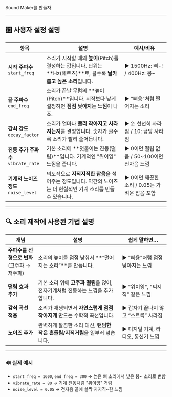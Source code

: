 Sound Maker를 만들자

---

## 🎛 사용자 설정 설명

| 항목                              | 설명                                                                                | 예시/비유                           |
| ------------------------------- | --------------------------------------------------------------------------------- | ------------------------------- |
| **시작 주파수**<br>`start_freq`      | 소리가 시작할 때의 **높이**(Pitch)를 결정하는 값입니다. 단위는 \*\*Hz(헤르츠)\*\*로, 클수록 **날카롭고 높은 소리**입니다. | ▶️ 1500Hz: 삐-! / 400Hz: 붕\~     |
| **끝 주파수**<br>`end_freq`         | 소리가 끝날 무렵의 \*\*높이(Pitch)\*\*입니다. 시작보다 낮게 설정하면 **점점 낮아지는 느낌**이 나죠.                 | ▶️ "삐~~웅~~"처럼 떨어지는 소리           |
| **감쇠 강도**<br>`decay_factor`     | 소리가 얼마나 **빨리 작아지고 사라지는지**를 결정합니다. 숫자가 클수록 소리가 빨리 줄어듭니다.                           | ▶️ 2: 천천히 사라짐 / 10: 금방 사라짐      |
| **진동 추가 주파수**<br>`vibrate_rate` | 기본 소리에 \*\*덧붙이는 진동(떨림)\*\*입니다. 기계적인 "위이잉" 느낌을 줍니다.                                | ▶️ 0이면 떨림 없음 / 50\~100이면 전자음 느낌 |
| **기계적 노이즈 정도**<br>`noise_level` | 의도적으로 **지직지직한 잡음**을 섞어주는 정도입니다. 약간의 노이즈는 더 현실적인 기계 소리를 만들 수 있습니다.                 | ▶️ 0이면 깨끗한 소리 / 0.05는 가벼운 잡음 포함 |

---

## 🔍 소리 제작에 사용된 기법 설명

| 개념                              | 설명                                              | 쉽게 말하면…                  |
| ------------------------------- | ----------------------------------------------- | ------------------------ |
| **주파수를 선형으로 변화**<br>(고주파 → 저주파) | 소리의 높이를 점점 낮춰서 \*\*“떨어지는 소리”\*\*를 만듭니다.         | ▶️ "삐~~용~~"처럼 점점 낮아지는 느낌 |
| **떨림 효과 추가**                    | 기본 소리 위에 **고주파 떨림**을 얹어, 전자기계처럼 진동하는 느낌을 추가합니다. | ▶️ "위이잉", "찌지직" 같은 느낌    |
| **감쇠 곡선 적용**                    | 소리가 재생되면서 **자연스럽게 점점 작아지게** 만드는 수학적 곡선입니다.      | ▶️ 갑자기 끝나지 않고 “스르륵” 사라짐  |
| **노이즈 추가**                      | 완벽하게 깔끔한 소리 대신, **랜덤한 작은 흔들림/지직거림**을 일부러 넣습니다.  | ▶️ 디지털 기계, 라디오, 통신기 느낌   |

---

### 🔊 실제 예시

* `start_freq = 1600`, `end_freq = 300`
  → 높은 삐 소리에서 낮은 붕\~ 소리로 변함
* `vibrate_rate = 80`
  → 기계 진동처럼 "위이잉" 거림
* `noise_level = 0.05`
  → 전자음 끝에 살짝 지지직\~한 느낌
